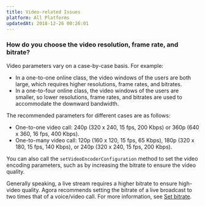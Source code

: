 ```yaml
---
title: Video-related Issues
platform: All Platforms
updatedAt: 2018-12-26 00:26:01
---
```

### How do you choose the video resolution, frame rate, and bitrate?
Video parameters vary on a case-by-case basis. For example:
* In a one-to-one online class, the video windows of the users are both large, which requires higher resolutions, frame rates, and bitrates.
* In a one-to-four online class, the video windows of the users are smaller, so lower resolutions, frame rates, and bitrates are used to accommodate the downward bandwidth. 

The recommended parameters for different cases are as follows:
* One-to-one video call: 240p (320 x 240, 15 fps, 200 Kbps) or 360p (640 x 360, 16 fps, 400 Kbps).
* One-to-many video call: 120p (160 x 120, 15 fps, 65 Kbps), 180p (320 x 180, 15 fps, 140 Kbps), or 240p (320 x 240, 15 fps, 200 Kbps). 

You can also call the `setVideoEncoderConfiguration` method to set the video encoding parameters, such as by increasing the bitrate to ensure the video quality.

Generally speaking, a live stream requires a higher bitrate to ensure high-video quality. Agora recommends setting the bitrate of a live broadcast to two times that of a voice/video call. For more information, see [Set bitrate](./API%20Reference/java/classio_1_1agora_1_1rtc_1_1video_1_1_video_encoder_configuration.html#a4b090cd0e9f6d98bcf89cb1c4c2066e8).